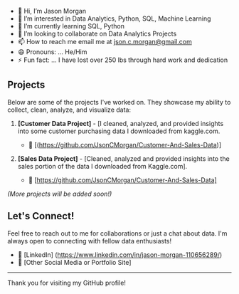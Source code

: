 - 👋 Hi, I’m Jason Morgan
- 👀 I’m interested in Data Analytics, Python, SQL, Machine Learning
- 🌱 I’m currently learning SQL, Python
- 💞️ I’m looking to collaborate on Data Analytics Projects
- 📫 How to reach me email me at json.c.morgan@gmail.com
- 😄 Pronouns: ... He/Him
- ⚡ Fun fact: ... I have lost over 250 lbs through hard work and dedication

## Projects

Below are some of the projects I've worked on. They showcase my ability to collect, clean, analyze, and visualize data:

1. **[Customer Data Project]** - [I cleaned, analyzed, and provided insights into some customer purchasing data I downloaded from kaggle.com.
    - 🔗 [(https://github.com/JsonCMorgan/Customer-And-Sales-Data)]

2. **[Sales Data Project]** - [Cleaned, analyzed and provided insights into the sales portion of the data I downloaded from Kaggle.com].
    - 🔗 [https://github.com/JsonCMorgan/Customer-And-Sales-Data]

_(More projects will be added soon!)_

## Let's Connect!

Feel free to reach out to me for collaborations or just a chat about data. I'm always open to connecting with fellow data enthusiasts!

- 🔗 [LinkedIn] (https://www.linkedin.com/in/jason-morgan-110656289/)
- 🔗 [Other Social Media or Portfolio Site]

---

Thank you for visiting my GitHub profile!
<!---
JsonCMorgan/JsonCMorgan is a ✨ special ✨ repository because its `README.md` (this file) appears on your GitHub profile.
You can click the Preview link to take a look at your changes.
--->
